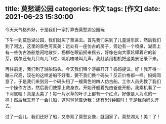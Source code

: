 title: 莫愁湖公园
categories: 作文
tags: [作文]
date: 2021-06-23 15:30:00
---
 今天天气格外好，于是我们一家打算去莫愁湖公园玩

<!-- more -->

 下午一到莫愁湖公园，我们就买了票进去。首先我们来到了儿童游乐区，然后我们到了河边，这里的景色可真美：远处有一座仿古的房子，旁边有一个喷泉，湖面上有一些仿古游船悠闲地散步，杨柳在眼前摇来摇去，好像在向大家炫耀着它的新芽，偶尔还有几只鸟儿飞过，叽叽喳喳叫几声，我赶紧用相机把这美景记录下来。

 再往前走，我们到了游船码头。今天我们租个游船开开？妈妈提议。好！我开得一蹦三尺高，现在的这样游船不好看，要不我们换个码头？反正价格都一样。妈妈同意了。于是我们来到另一个码头租了一艘黄色的四人仿古船。工作人员先教了我们一个操作方法，然后我们使穿上救身衣，开始开船着先由爸爸开船，我乘机看了一下河底哇！真是太美了！每一片水草的叶子上都有一个红点，好像是人为点的一样！然后我又开了一会儿船，这时爸爸告诉我：还有5分钟超时！于是我向码头开去。

 过了一会儿，我们还好了船，又参观了莫愁女像，就回家了。莫愁湖太！美！了！